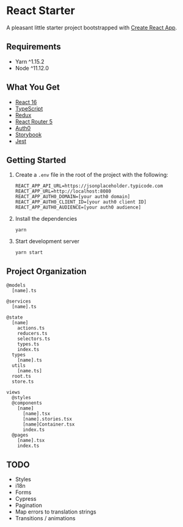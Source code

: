 # React Starter

A pleasant little starter project bootstrapped with [Create React App](https://facebook.github.io/create-react-app/).

## Requirements

- Yarn ^1.15.2
- Node ^11.12.0

## What You Get

- [React 16](https://reactjs.org/)
- [TypeScript](https://www.typescriptlang.org/)
- [Redux](https://redux.js.org/)
- [React Router 5](https://reacttraining.com/react-router/)
- [Auth0](https://auth0.com/)
- [Storybook](https://storybook.js.org/)
- [Jest](https://jestjs.io/)

## Getting Started

1.  Create a `.env` file in the root of the project with the following:

        REACT_APP_API_URL=https://jsonplaceholder.typicode.com
        REACT_APP_URL=http://localhost:8080
        REACT_APP_AUTH0_DOMAIN=[your auth0 domain]
        REACT_APP_AUTH0_CLIENT_ID=[your auth0 client ID]
        REACT_APP_AUTH0_AUDIENCE=[your auth0 audience]

2.  Install the dependencies

        yarn

3.  Start development server

        yarn start

## Project Organization

```
@models
  [name].ts

@services
  [name].ts

@state
  [name]
    actions.ts
    reducers.ts
    selectors.ts
    types.ts
    index.ts
  types
    [name].ts
  utils
    [name.ts]
  root.ts
  store.ts

views
  @styles
  @components
    [name]
      [name].tsx
      [name].stories.tsx
      [name]Container.tsx
      index.ts
  @pages
    [name].tsx
    index.ts
```

## TODO
* Styles
* i18n
* Forms
* Cypress
* Pagination
* Map errors to translation strings
* Transitions / animations
